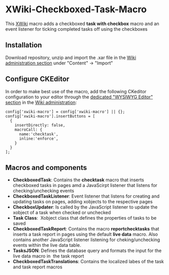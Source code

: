 # XWiki-Checkboxed-Task-Macro
This [XWiki](https://github.com/xwiki/xwiki-platform) macro adds a checkboxed **task with checkbox** macro and an event listener for ticking completed tasks off using the checkboxes

## Installation
Download repository, unzip and import the .xar file in the [Wiki administration section](https://extensions.xwiki.org/xwiki/bin/view/Extension/Administration%20Application) under "Content" -> "Import"

## Configure CKEditor

In order to make best use of the macro, add the following CKeditor configuration to your editor through the [dedicated "WYSIWYG Editor" section](https://extensions.xwiki.org/xwiki/bin/view/Extension/CKEditor%20Integration/#HAdministrationSection) in the [Wiki administration](https://extensions.xwiki.org/xwiki/bin/view/Extension/Administration%20Application):


```
config['xwiki-macro'] = config['xwiki-macro'] || {};
config['xwiki-macro'].insertButtons = [
  {
    insertDirectly: false,
    macroCall: {
      name:'checktask',
      inline:'enforce',
    }
  }
];
```

## Macros and components 

* **CheckboxedTask**: Contains the **checktask** macro that inserts checkboxed tasks in pages amd a JavaScirpt listener that listens for checking/unchecking events
* **CheckboxedTaskListener**: Event listener that listens for creating and updating tasks on pages, adding xobjects to the respective pages
* **CheckboxUpdater**: Is called by the JavaScript listener to update the xobject of a task when checked or unchecked
* **Task Class**:  Xobject class that defines the properties of tasks to be saved 
* **CheckboxedTaskReport**: Contains the macro **reportchecktasks** that inserts a task report in pages using the default **live data** macro. Also contains another JavaScript listener listening for cheking/unchecking events within the live data table.
* **TasksJSON**: Defines the database query and formats the input for the live data macro in  the task report
* **CheckboxedTaskTranslations**: Contains the localized labes of the task and task report macros
